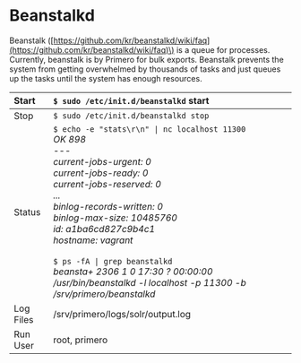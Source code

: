 # Beanstalkd

Beanstalk \([https://github.com/kr/beanstalkd/wiki/faq](https://github.com/kr/beanstalkd/wiki/faq)\) is a queue for processes. Currently, beanstalk is by Primero for bulk exports. Beanstalk prevents the system from getting overwhelmed by thousands of tasks and just queues up the tasks until the system has enough resources.

| Start | `$ sudo /etc/init.d/beanstalkd` start |
| :--- | :--- |
| Stop | `$ sudo /etc/init.d/beanstalkd stop` |
| Status | `$ echo -e "stats\r\n" \| nc localhost 11300`<br>*OK 898*<br>*---*<br>*current-jobs-urgent: 0*<br>*current-jobs-ready: 0*<br>*current-jobs-reserved: 0*<br>*...*<br>*binlog-records-written: 0*<br>*binlog-max-size: 10485760*<br>*id: a1ba6cd827c9b4c1*<br>*hostname: vagrant*<br><br>`$ ps -fA \| grep beanstalkd`<br>*beansta+ 2306 1 0 17:30 ? 00:00:00 /usr/bin/beanstalkd -l localhost -p 11300 -b /srv/primero/beanstalkd* |
| Log Files | /srv/primero/logs/solr/output.log |
| Run User | root, primero |



